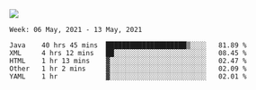 <img align="center" src="https://github-readme-stats.vercel.app/api?username=bafuka&show_icons=true&icon_color=CE1D2D&text_color=718096&bg_color=ffffff&hide_title=true" />

<!--START_SECTION:waka-->
```text
Week: 06 May, 2021 - 13 May, 2021

Java    40 hrs 45 mins  ████████████████████▒░░░░   81.89 % 
XML     4 hrs 12 mins   ██░░░░░░░░░░░░░░░░░░░░░░░   08.45 % 
HTML    1 hr 13 mins    ▓░░░░░░░░░░░░░░░░░░░░░░░░   02.47 % 
Other   1 hr 2 mins     ▓░░░░░░░░░░░░░░░░░░░░░░░░   02.09 % 
YAML    1 hr            ▓░░░░░░░░░░░░░░░░░░░░░░░░   02.01 % 
```
<!--END_SECTION:waka-->

<!--
**bafuka/bafuka** is a ✨ _special_ ✨ repository because its `README.md` (this file) appears on your GitHub profile.

Here are some ideas to get you started:

- 🔭 I’m currently working on ...
- 🌱 I’m currently learning ...
- 👯 I’m looking to collaborate on ...
- 🤔 I’m looking for help with ...
- 💬 Ask me about ...
- 📫 How to reach me: ...
- 😄 Pronouns: ...
- ⚡ Fun fact: ...
-->
